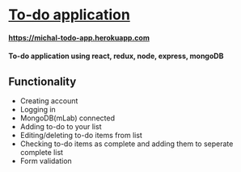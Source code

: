 # [To-do application](https://michal-todo-app.herokuapp.com)
#### https://michal-todo-app.herokuapp.com
#### To-do application using react, redux, node, express, mongoDB

## Functionality
- Creating account
- Logging in
- MongoDB(mLab) connected
- Adding to-do to your list
- Editing/deleting to-do items from list
- Checking to-do items as complete and adding them to seperate complete list
- Form validation
